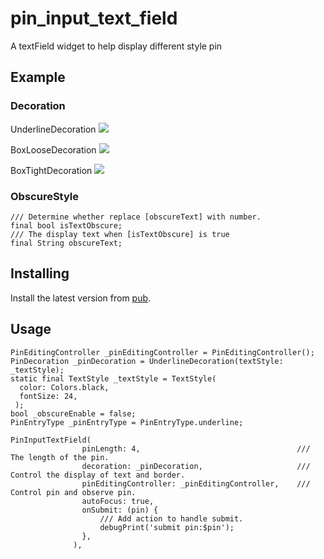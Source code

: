 # pin_input_text_field

A textField widget to help display different style pin

## Example

### Decoration

UnderlineDecoration
![](https://user-gold-cdn.xitu.io/2018/12/31/1680354b3f04d824?w=808&h=1696&f=gif&s=2209887)


BoxLooseDecoration
![](https://user-gold-cdn.xitu.io/2018/12/31/168035580f8f7a2e?w=804&h=1696&f=gif&s=3533729)


BoxTightDecoration
![](https://user-gold-cdn.xitu.io/2018/12/31/168035580f8f7a2e?w=804&h=1696&f=gif&s=3533729)

### ObscureStyle

```
/// Determine whether replace [obscureText] with number.
final bool isTextObscure;
/// The display text when [isTextObscure] is true
final String obscureText;
```

## Installing
Install the latest version from [pub](https://pub.dartlang.org/packages/pin_input_text_field).

## Usage

```
PinEditingController _pinEditingController = PinEditingController();
PinDecoration _pinDecoration = UnderlineDecoration(textStyle: _textStyle);
static final TextStyle _textStyle = TextStyle(
  color: Colors.black,
  fontSize: 24,
 );
bool _obscureEnable = false;
PinEntryType _pinEntryType = PinEntryType.underline;

PinInputTextField(
                pinLength: 4,                                   /// The length of the pin.
                decoration: _pinDecoration,                     /// Control the display of text and border.
                pinEditingController: _pinEditingController,    /// Control pin and observe pin.
                autoFocus: true,    
                onSubmit: (pin) {
                    /// Add action to handle submit.
                    debugPrint('submit pin:$pin');
                },
              ),
```
